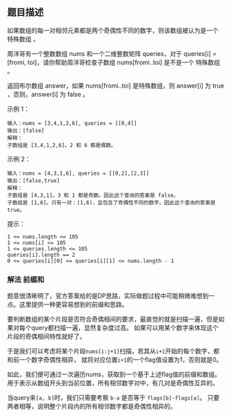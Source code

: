 ## 题目描述
如果数组的每一对相邻元素都是两个奇偶性不同的数字，则该数组被认为是一个 特殊数组 。

周洋哥有一个整数数组 nums 和一个二维整数矩阵 queries，对于 queries[i] = [fromi, toi]，请你帮助周洋哥检查子数组 nums[fromi..toi] 是不是一个 特殊数组 。

返回布尔数组 answer，如果 nums[fromi..toi] 是特殊数组，则 answer[i] 为 true ，否则，answer[i] 为 false 。

示例 1：
```
输入：nums = [3,4,1,2,6], queries = [[0,4]]
输出：[false]
解释：
子数组是 [3,4,1,2,6]。2 和 6 都是偶数。
```

示例 2：
```
输入：nums = [4,3,1,6], queries = [[0,2],[2,3]]
输出：[false,true]
解释：
子数组是 [4,3,1]。3 和 1 都是奇数。因此这个查询的答案是 false。
子数组是 [1,6]。只有一对：(1,6)，且包含了奇偶性不同的数字。因此这个查询的答案是 true。
```

提示：
```
1 <= nums.length <= 105
1 <= nums[i] <= 105
1 <= queries.length <= 105
queries[i].length == 2
0 <= queries[i][0] <= queries[i][1] <= nums.length - 1
```

### 解法 前缀和
题意很清晰明了，官方答案给的是DP思路，实际做题过程中可能稍微难想到一点。这里提供一种更容易想到的前缀和思路。

要判断数组的某个片段是否符合奇偶相间的要求，最直觉的就是扫描一遍，但是如果对每个query都扫描一遍，显然复杂度过高。
如果可以用某个数字来体现这个片段的奇偶相间特性就好了。

于是我们可以考虑将某个片段`nums[i:j+1]`扫描，若其从`i+1`开始的每个数字，都和前一个数字奇偶性相异，
就将对应位置`i+1`的一个flag值设置为1，否则就是0。

如此，我们便可通过一次遍历nums，获取到一个基于上述flag值的前缀和数组。
用于表示从数组开头到当前位置，所有相邻数字对中，有几对是奇偶性互异的。

当query来`[a, b]`时，我们只需要考察 `b-a` 是否等于 `flags[b]-flags[a]`。
只要两者相等，说明整个片段内的所有相邻数字都是奇偶性相异的。
